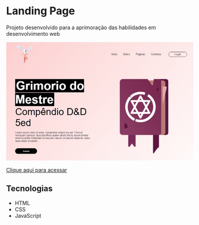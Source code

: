 # Landing Page

Projeto desenvolvido para a aprimoração das habilidades em desenvolvimento web 

![Preview](./.github/Preview.jpeg)

[Clique aqui para acessar](https://rafael-damasceno.github.io/Landing-page/)

## Tecnologias
- HTML
- CSS
- JavaScript